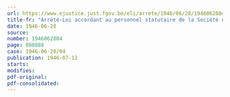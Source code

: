 ```yaml
---
url: https://www.ejustice.just.fgov.be/eli/arrete/1946/06/28/1946062804/justel
title-fr: "Arrêté-Loi accordant au personnel statutaire de la Société nationale des Chemins de fer belges, le bénéfice de l'aide au rééquipement ménager (abrogé par L 27-03-1951, art. 13)"
date: 1946-06-28
source:
number: 1946062804
page: 888888
case: 1946-06-28/04
publication: 1946-07-12
starts:
modifies:
pdf-original:
pdf-consolidated:
---
```


